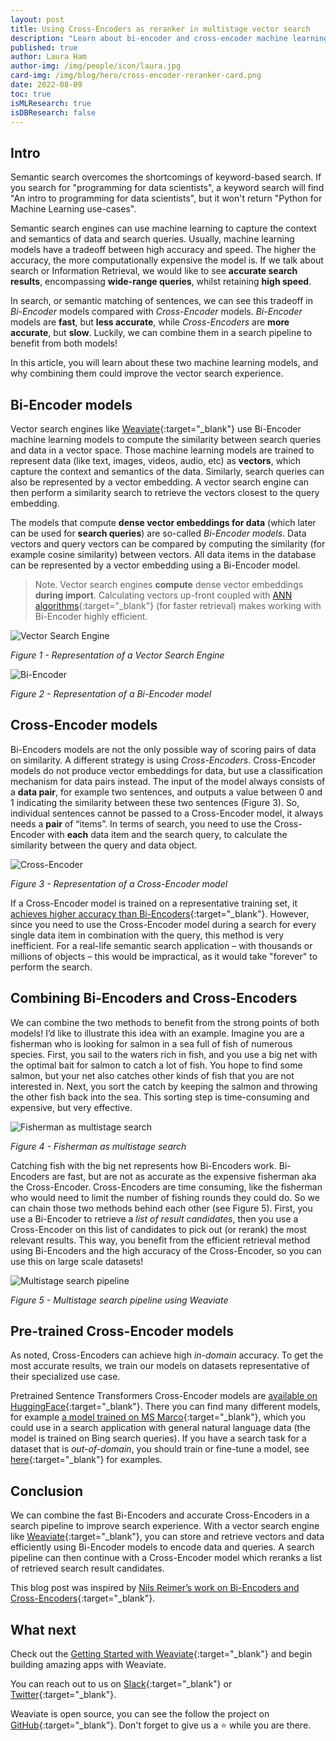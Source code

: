 ```yaml
---
layout: post
title: Using Cross-Encoders as reranker in multistage vector search
description: "Learn about bi-encoder and cross-encoder machine learning models, and why combining them could improve the vector search experience."
published: true
author: Laura Ham
author-img: /img/people/icon/laura.jpg
card-img: /img/blog/hero/cross-encoder-reranker-card.png
date: 2022-08-09
toc: true
isMLResearch: true
isDBResearch: false
---
```


## Intro

Semantic search overcomes the shortcomings of keyword-based search. If you search for "programming for data scientists", a keyword search will find "An intro to programming for data scientists", but it won't return "Python for Machine Learning use-cases".

Semantic search engines can use machine learning to capture the context and semantics of data and search queries. Usually, machine learning models have a tradeoff between high accuracy and speed. The higher the accuracy, the more computationally expensive the model is. If we talk about search or Information Retrieval, we would like to see **accurate search results**, encompassing **wide-range queries**, whilst retaining **high speed**. 

In search, or semantic matching of sentences, we can see this tradeoff in *Bi-Encoder* models compared with *Cross-Encoder* models. *Bi-Encoder* models are **fast**, but **less accurate**, while *Cross-Encoders* are **more accurate**, but **slow**. Luckily, we can combine them in a search pipeline to benefit from both models!

In this article, you will learn about these two machine learning models, and why combining them could improve the vector search experience.

## Bi-Encoder models

Vector search engines like [Weaviate](/developers/weaviate/current/){:target="_blank"} use Bi-Encoder machine learning models to compute the similarity between search queries and data in a vector space. Those machine learning models are trained to represent data (like text, images, videos, audio, etc) as **vectors**, which capture the context and semantics of the data. Similarly, search queries can also be represented by a vector embedding. A vector search engine can then perform a similarity search to retrieve the vectors closest to the query embedding. 

The models that compute **dense vector embeddings for data** (which later can be used for **search queries**) are so-called *Bi-Encoder models*. Data vectors and query vectors can be compared by computing the similarity (for example cosine similarity) between vectors. All data items in the database can be represented by a vector embedding using a Bi-Encoder model.

> Note. Vector search engines **compute** dense vector embeddings **during import**. Calculating vectors up-front coupled with [ANN algorithms](/developers/weaviate/current/vector-index-plugins/index.html){:target="_blank"} (for faster retrieval) makes working with Bi-Encoder highly efficient.

![Vector Search Engine](/img/blog/cross-encoders/vector-database.png)

*Figure 1 - Representation of a Vector Search Engine*

![Bi-Encoder](/img/blog/cross-encoders/bi-encoder.png)

*Figure 2 - Representation of a Bi-Encoder model*

## Cross-Encoder models

Bi-Encoders models are not the only possible way of scoring pairs of data on similarity. A different strategy is using *Cross-Encoders*. Cross-Encoder models do not produce vector embeddings for data, but use a classification mechanism for data pairs instead. The input of the model always consists of a **data pair**, for example two sentences, and outputs a value between 0 and 1 indicating the similarity between these two sentences (Figure 3). So, individual sentences cannot be passed to a Cross-Encoder model, it always needs a **pair** of “items”. In terms of search, you need to use the Cross-Encoder with **each** data item and the search query, to calculate the similarity between the query and data object.

![Cross-Encoder](/img/blog/cross-encoders/cross-encoder.png)

*Figure 3 - Representation of a Cross-Encoder model*


If a Cross-Encoder model is trained on a representative training set, it [achieves higher accuracy than Bi-Encoders](https://arxiv.org/abs/1908.10084){:target="_blank"}. However, since you need to use the Cross-Encoder model during a search for every single data item in combination with the query, this method is very inefficient. For a real-life semantic search application – with thousands or millions of objects – this would be impractical, as it would take "forever" to perform the search.

## Combining Bi-Encoders and Cross-Encoders

We can combine the two methods to benefit from the strong points of both models! I’d like to illustrate this idea with an example. Imagine you are a fisherman who is looking for salmon in a sea full of fish of numerous species. First, you sail to the waters rich in fish, and you use a big net with the optimal bait for salmon to catch a lot of fish. You hope to find some salmon, but your net also catches other kinds of fish that you are not interested in. Next, you sort the catch by keeping the salmon and throwing the other fish back into the sea. This sorting step is time-consuming and expensive, but very effective.

![Fisherman as multistage search](/img/blog/cross-encoders/fisherman.jpg)

*Figure 4 - Fisherman as multistage search*

Catching fish with the big net represents how Bi-Encoders work. Bi-Encoders are fast, but are not as accurate as the expensive fisherman aka the Cross-Encoder. Cross-Encoders are time consuming, like the fisherman who would need to limit the number of fishing rounds they could do. So we can chain those two methods behind each other (see Figure 5). First, you use a Bi-Encoder to retrieve a *list of result candidates*, then you use a Cross-Encoder on this list of candidates to pick out (or rerank) the most relevant results. This way, you benefit from the efficient retrieval method using Bi-Encoders and the high accuracy of the Cross-Encoder, so you can use this on large scale datasets!

![Multistage search pipeline](/img/blog/cross-encoders/weaviate-pipeline-long.png)

*Figure 5 - Multistage search pipeline using Weaviate*

## Pre-trained Cross-Encoder models

As noted, Cross-Encoders can achieve high *in-domain* accuracy. To get the most accurate results, we train our models on datasets representative of their specialized use case.

Pretrained Sentence Transformers Cross-Encoder models are [available on HuggingFace](https://huggingface.co/Cross-Encoder){:target="_blank"}. There you can find many different models, for example [a model trained on MS Marco](https://huggingface.co/cross-encoder/mmarco-mMiniLMv2-L12-H384-v1){:target="_blank"}, which you could use in a search application with general natural language data (the model is trained on Bing search queries). If you have a search task for a dataset that is *out-of-domain*, you should train or fine-tune a model, see [here](https://www.sbert.net/examples/training/cross-encoder/README.html){:target="_blank"} for examples.

## Conclusion

We can combine the fast Bi-Encoders and accurate Cross-Encoders in a search pipeline to improve search experience. With a vector search engine like [Weaviate](/){:target="_blank"}, you can store and retrieve vectors and data efficiently using Bi-Encoder models to encode data and queries. A search pipeline can then continue with a Cross-Encoder model which reranks a list of retrieved search result candidates. 

This blog post was inspired by [Nils Reimer’s work on Bi-Encoders and Cross-Encoders](https://www.sbert.net/examples/applications/cross-encoder/README.html){:target="_blank"}.


## What next
Check out the [Getting Started with Weaviate](/developers/weaviate/current/getting-started/index.html){:target="_blank"} and begin building amazing apps with Weaviate.

You can reach out to us on [Slack](https://join.slack.com/t/weaviate/shared_invite/zt-goaoifjr-o8FuVz9b1HLzhlUfyfddhw){:target="_blank"} or [Twitter](https://twitter.com/weaviate_io){:target="_blank"}.

Weaviate is open source, you can see the follow the project on [GitHub](https://github.com/semi-technologies/weaviate){:target="_blank"}. Don't forget to give us a ⭐️ while you are there.
